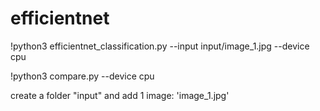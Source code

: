 # efficientnet

!python3 efficientnet_classification.py --input input/image_1.jpg --device cpu

!python3 compare.py --device cpu


create a folder "input" and add 1 image: 'image_1.jpg'
